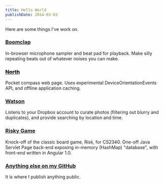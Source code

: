 ```yaml
---
title: Hello World
publishDate: 2014-03-03
---
```


Here are some things I've work on.

### [Boomclap](https://github.com/jonathanhunsucker/boomclap/)
In-browser microphone sampler and beat pad for playback. Make silly repeating beats out of whatever noises you can make.

### ~~[North](https://github.com/jonathanhunsucker/north/)~~
Pocket compass web page. Uses experimental DeviceOrientationEvents API, and offline application caching.

### [Watson](https://github.com/watson-app/watson)
Listens to your Dropbox account to curate photos (filtering out blurry and duplicates), and provide searching by location and time.

### [Risky Game](https://github.com/jonathanhunsucker/risky-game)
Knock-off of the classic board game, Risk, for CS2340. One-off Java Servlet Page back-end exposing in-memory (HashMap) "database", with front-end written in Angular 1.0. 

### [Anything else on my GitHub](https://github.com/jonathanhunsucker/)
It is where I publish anything public.
